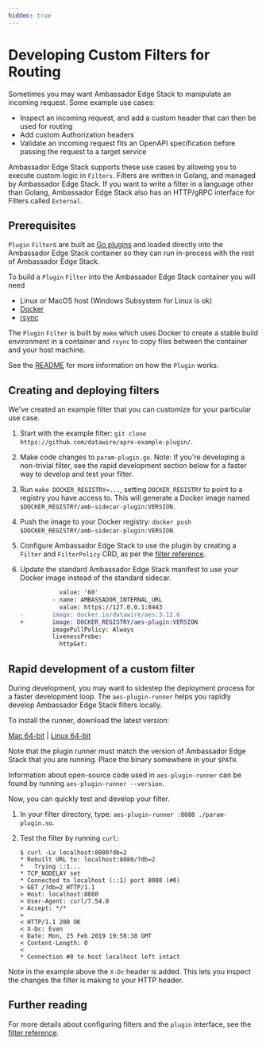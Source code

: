 ```yaml
---
hidden: true
---
```


# Developing Custom Filters for Routing

Sometimes you may want Ambassador Edge Stack to manipulate an incoming request. Some example use cases:

* Inspect an incoming request, and add a custom header that can then be used for routing
* Add custom Authorization headers
* Validate an incoming request fits an OpenAPI specification before passing the request to a target service

Ambassador Edge Stack supports these use cases by allowing you to execute custom logic in `Filters`. Filters are written in Golang, and managed by Ambassador Edge Stack. If you want to write a filter in a language other than Golang, Ambassador Edge Stack also has an HTTP/gRPC interface for Filters called `External`.

## Prerequisites

`Plugin` `Filter`s are built as [Go plugins](https://golang.org/pkg/plugin/) and loaded directly into the Ambassador Edge Stack container so they can run in-process with the rest of Ambassador Edge Stack.

To build a `Plugin` `Filter` into the Ambassador Edge Stack container you will need

* Linux or MacOS host (Windows Subsystem for Linux is ok)
* [Docker](https://docs.docker.com/install/)
* [rsync](https://rsync.samba.org/)

The `Plugin` `Filter` is built by `make` which uses Docker to create a stable build environment in a container and `rsync` to copy files between the container and your host machine.

See the [README](https://github.com/datawire/apro-example-plugin) for more information on how the `Plugin` works.

## Creating and deploying filters

We've created an example filter that you can customize for your particular use case.

1. Start with the example filter: `git clone https://github.com/datawire/apro-example-plugin/`.
2. Make code changes to `param-plugin.go`. Note: If you're developing a non-trivial filter, see the rapid development section below for a faster way to develop and test your filter.
3. Run `make DOCKER_REGISTRY=...`, setting `DOCKER_REGISTRY` to point to a registry you have access to. This will generate a Docker image named `$DOCKER_REGISTRY/amb-sidecar-plugin:VERSION`.
4. Push the image to your Docker registry: `docker push $DOCKER_REGISTRY/amb-sidecar-plugin:VERSION`.
5. Configure Ambassador Edge Stack to use the plugin by creating a `Filter` and `FilterPolicy` CRD, as per the [filter reference](technical-reference/filters/using-filters-and-filterpolicies.md).
6.  Update the standard Ambassador Edge Stack manifest to use your Docker image instead of the standard sidecar.

    ```patch
               value: '60'
             - name: AMBASSADOR_INTERNAL_URL
               value: https://127.0.0.1:8443
    -        image: docker.io/datawire/aes:3.12.6
    +        image: DOCKER_REGISTRY/aes-plugin:VERSION
             imagePullPolicy: Always
             livenessProbe:
               httpGet:
    ```

## Rapid development of a custom filter

During development, you may want to sidestep the deployment process for a faster development loop. The `aes-plugin-runner` helps you rapidly develop Ambassador Edge Stack filters locally.

To install the runner, download the latest version:

[Mac 64-bit](https://s3.amazonaws.com/datawire-static-files/aes-plugin-runner/3.12.6/darwin/amd64/aes-plugin-runner) | [Linux 64-bit](https://s3.amazonaws.com/datawire-static-files/aes-plugin-runner/3.12.6/linux/amd64/aes-plugin-runner)

Note that the plugin runner must match the version of Ambassador Edge Stack that you are running. Place the binary somewhere in your `$PATH`.

Information about open-source code used in `aes-plugin-runner` can be found by running `aes-plugin-runner --version`.

Now, you can quickly test and develop your filter.

1. In your filter directory, type: `aes-plugin-runner :8080 ./param-plugin.so`.
2.  Test the filter by running `curl`:

    ```
    $ curl -Lv localhost:8080?db=2
    * Rebuilt URL to: localhost:8080/?db=2
    *   Trying ::1...
    * TCP_NODELAY set
    * Connected to localhost (::1) port 8080 (#0)
    > GET /?db=2 HTTP/1.1
    > Host: localhost:8080
    > User-Agent: curl/7.54.0
    > Accept: */*
    >
    < HTTP/1.1 200 OK
    < X-Dc: Even
    < Date: Mon, 25 Feb 2019 19:58:38 GMT
    < Content-Length: 0
    <
    * Connection #0 to host localhost left intact
    ```

Note in the example above the `X-Dc` header is added. This lets you inspect the changes the filter is making to your HTTP header.

## Further reading

For more details about configuring filters and the `plugin` interface, see the [filter reference](technical-reference/filters/using-filters-and-filterpolicies.md).
